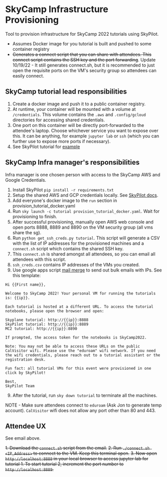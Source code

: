 # SkyCamp Infrastructure Provisioning
Tool to provision infrastructure for SkyCamp 2022 tutorials using SkyPilot.

* Assumes Docker image for you tutorial is built and pushed to some container registry
* ~~Generates a connect script that you can share with attendees. This connect script contains the SSH key and the port forwarding~~. Update 10/19/22 - It still generates connect.sh, but it is recommended to just open the requisite ports on the VM's security group so attendees can easily connect. 

## SkyCamp tutorial lead responsibilities
1. Create a docker image and push it to a public container registry.
2. At runtime, your container will be mounted with a volume at `/credentials`. This volume contains the `.aws` and `.config/gcloud` directories for accessing shared credentials. 
3. One port on this container will be directly port-forwarded to the attendee's laptop. Choose whichever service you want to expose over this. It can be anything, for example `jupyter lab` or `ssh` (which you can further use to expose more ports if necessary).
4. See SkyPilot tutorial for [example](https://github.com/skypilot-org/skypilot-tutorial/blob/skycamp22/Dockerfile)

## SkyCamp Infra manager's responsibilities
Infra manager is one chosen person with access to the SkyCamp AWS and Google Credentials.

1. Install SkyPilot `pip install -r requirements.txt`
2. Setup the shared AWS and GCP credentials locally. See [SkyPilot docs](https://skypilot.readthedocs.io/en/latest/getting-started/installation.html).
3. Add everyone's docker image to the `run` section in provision_tutorial_docker.yaml
4. Run `sky launch -c tutorial provision_tutorial_docker.yaml`. Wait for provisioning to finish.
5. After successful provisioning, manually open AWS web console and open ports 8888, 8889 and 8890 on the VM security group (all vms share the sg).
6. Run `python get_ssh_creds.py tutorial`. This script will generate a CSV with the list of IP addresses for the provisioned machines and a `connect.sh` script which contains the shared SSH key.
7. This `connect.sh` is shared amongst all attendees, so you can email all attendees with this script.
8. `ssh_creds.csv` contains IP addresses of the VMs you created. 
9. Use google apps script [mail merge](https://developers.google.com/apps-script/samples/automations/mail-merge) to send out bulk emails with IPs. See this template:
```
Hi {{First name}},

Welcome to SkyCamp 2022! Your personal VM for running the tutorials is: {{ip}}.

Each tutorial is hosted at a different URL. To access the tutorial notebooks, please open the browser and open:

Skyplane tutorial: http://{{ip}}:8888
SkyPilot tutorial: http://{{ip}}:8889
MC2 tutorial: http://{{ip}}:8890

If prompted, the access token for the notebooks is SkyCamp2022.

Note: You may not be able to access these URLs on the public CalVisitor wifi. Please use the "eduroam" wifi network. If you need the wifi credentials, please reach out to a tutorial assistant or the registration desk.

Fun fact: all tutorial VMs for this event were provisioned in one click by SkyPilot!

Best,
SkyPilot Team
```
9. After the tutorial, run `sky down tutorial` to terminate all the machines.

NOTE - Make sure attendees connect to `eduroam` (Ask Jon to generate temp account). `CalVisitor` wifi does not allow any port other than 80 and 443.

## Attendee UX
See email above.

~~1. Download the `connect.sh` script from the email.~~
~~2. Run `./connect.sh <IP_Address>` to connect to the VM. Keep this terminal open.~~
~~3. Now open `http://localhost:8888` in your local browser to access jupyter lab for tutorial 1. To start tutorial 2, increment the port number to `http://localhost:8889`.~~
